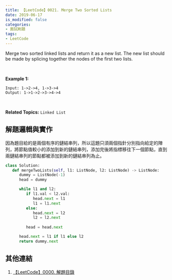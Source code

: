 ```yaml
---
title: 【LeetCode】0021. Merge Two Sorted Lists
date: 2019-06-17
is_modified: false
categories:
- 面試刷題
tags:
- LeetCode
--- 
```


Merge two sorted linked lists and return it as a new list. The new list should be made by splicing together the nodes of the first two lists.

<!--more-->
<br>

**Example 1:**
```
Input: 1->2->4, 1->3->4
Output: 1->1->2->3->4->4
```

<br>

**Related Topics:** `Linked List`



## 解題邏輯與實作
因為題目給的是兩個有序的鏈結串列，所以這題只須兩個指針分別指向給定的陣列，將節點值較小的添加到新的鏈結串列，添加完後將指標移往下一個節點，直到兩鏈結串列的節點都被添加到新的鏈結串列為止。


```python
class Solution:
   def mergeTwoLists(self, l1: ListNode, l2: ListNode) -> ListNode:
      dummy = ListNode(-1)
      head = dummy

      while l1 and l2:
         if l1.val < l2.val:
            head.next = l1
            l1 = l1.next      
         else:
            head.next = l2
            l2 = l2.next
            
         head = head.next

      head.next = l1 if l1 else l2
      return dummy.next
```



## 其他連結
1. [【LeetCode】0000. 解題目錄](/LeetCode-0000-Contents/)